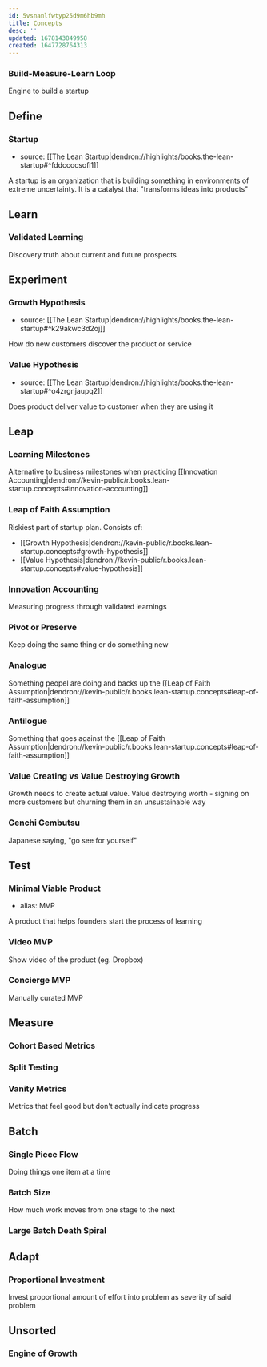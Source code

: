 ```yaml
---
id: 5vsnanlfwtyp25d9m6hb9mh
title: Concepts
desc: ''
updated: 1678143849958
created: 1647728764313
---
```


### Build-Measure-Learn Loop

Engine to build a startup

## Define

### Startup
- source: [[The Lean Startup|dendron://highlights/books.the-lean-startup#^fddccocsofi1]]

A startup is an organization that is building something in environments of extreme uncertainty. It is a catalyst that "transforms ideas into products"

## Learn

### Validated Learning

Discovery truth about current and future prospects

## Experiment

### Growth Hypothesis
- source: [[The Lean Startup|dendron://highlights/books.the-lean-startup#^k29akwc3d2oj]]

How do new customers discover the product or service

### Value Hypothesis
- source: [[The Lean Startup|dendron://highlights/books.the-lean-startup#^o4zrgnjaupq2]]

Does product deliver value to customer when they are using it

## Leap

### Learning Milestones

Alternative to business milestones when practicing [[Innovation Accounting|dendron://kevin-public/r.books.lean-startup.concepts#innovation-accounting]]

### Leap of Faith Assumption

Riskiest part of startup plan. Consists of:
- [[Growth Hypothesis|dendron://kevin-public/r.books.lean-startup.concepts#growth-hypothesis]]
- [[Value Hypothesis|dendron://kevin-public/r.books.lean-startup.concepts#value-hypothesis]]

### Innovation Accounting

Measuring progress through validated learnings

### Pivot or Preserve

Keep doing the same thing or do something new

### Analogue

Something peopel are doing and backs up the [[Leap of Faith Assumption|dendron://kevin-public/r.books.lean-startup.concepts#leap-of-faith-assumption]]

### Antilogue

Something that goes against the [[Leap of Faith Assumption|dendron://kevin-public/r.books.lean-startup.concepts#leap-of-faith-assumption]]

### Value Creating vs Value Destroying Growth

Growth needs to create actual value. Value destroying worth - signing on more customers but churning them in an unsustainable way

### Genchi Gembutsu

Japanese saying, "go see for yourself"

## Test

### Minimal Viable Product
- alias: MVP

A product that helps founders start the process of learning

### Video MVP

Show video of the product (eg. Dropbox)

### Concierge MVP

Manually curated MVP

## Measure

### Cohort Based Metrics

### Split Testing

### Vanity Metrics

Metrics that feel good but don't actually indicate progress

## Batch

### Single Piece Flow

Doing things one item at a time

### Batch Size

How much work moves from one stage to the next

### Large Batch Death Spiral

## Adapt

### Proportional Investment

Invest proportional amount of effort into problem as severity of said problem

## Unsorted

### Engine of Growth
